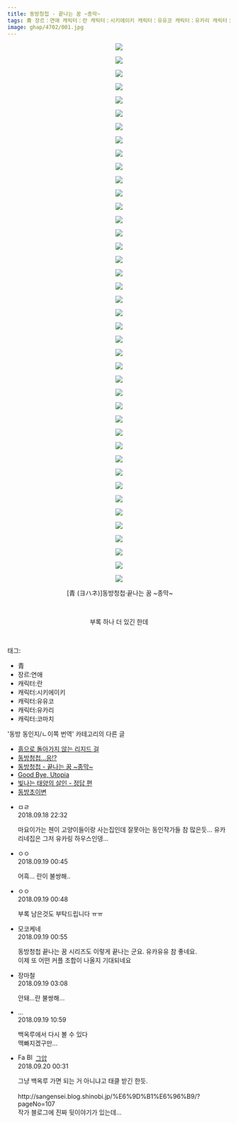 ```yaml
---
title: 동방청첩 - 끝나는 꿈 ~종막~
tags: 青 장르：연애 캐릭터：란 캐릭터：시키에이키 캐릭터：유유코 캐릭터：유카리 캐릭터：코마치 ヨハネ 동방_동인지／ㄴ이쪽_번역
image: ghap/4702/001.jpg
---
```

<div class="article">
<p style="text-align: center; clear: none; float: none;"><img src="{{ site.nasurl }}/ghap/4702/001.jpg"/></p>
<p style="text-align: center; clear: none; float: none;"><img src="{{ site.nasurl }}/ghap/4702/002.jpg"/></p>
<p style="text-align: center; clear: none; float: none;"><img src="{{ site.nasurl }}/ghap/4702/003.jpg"/></p>
<p style="text-align: center; clear: none; float: none;"><img src="{{ site.nasurl }}/ghap/4702/004.jpg"/></p>
<p style="text-align: center; clear: none; float: none;"><img src="{{ site.nasurl }}/ghap/4702/005.jpg"/></p>
<p style="text-align: center; clear: none; float: none;"><img src="{{ site.nasurl }}/ghap/4702/006.jpg"/></p>
<p style="text-align: center; clear: none; float: none;"><img src="{{ site.nasurl }}/ghap/4702/007.jpg"/></p>
<p style="text-align: center; clear: none; float: none;"><img src="{{ site.nasurl }}/ghap/4702/008.jpg"/></p>
<p style="text-align: center; clear: none; float: none;"><img src="{{ site.nasurl }}/ghap/4702/009.jpg"/></p>
<p style="text-align: center; clear: none; float: none;"><img src="{{ site.nasurl }}/ghap/4702/010.jpg"/></p>
<p style="text-align: center; clear: none; float: none;"><img src="{{ site.nasurl }}/ghap/4702/011.jpg"/></p>
<p style="text-align: center; clear: none; float: none;"><img src="{{ site.nasurl }}/ghap/4702/012.jpg"/></p>
<p style="text-align: center; clear: none; float: none;"><img src="{{ site.nasurl }}/ghap/4702/013.jpg"/></p>
<p style="text-align: center; clear: none; float: none;"><img src="{{ site.nasurl }}/ghap/4702/014.jpg"/></p>
<p style="text-align: center; clear: none; float: none;"><img src="{{ site.nasurl }}/ghap/4702/015.jpg"/></p>
<p style="text-align: center; clear: none; float: none;"><img src="{{ site.nasurl }}/ghap/4702/016.jpg"/></p>
<p style="text-align: center; clear: none; float: none;"><img src="{{ site.nasurl }}/ghap/4702/017.jpg"/></p>
<p style="text-align: center; clear: none; float: none;"><img src="{{ site.nasurl }}/ghap/4702/018.jpg"/></p>
<p style="text-align: center; clear: none; float: none;"><img src="{{ site.nasurl }}/ghap/4702/019.jpg"/></p>
<p style="text-align: center; clear: none; float: none;"><img src="{{ site.nasurl }}/ghap/4702/020.jpg"/></p>
<p style="text-align: center; clear: none; float: none;"><img src="{{ site.nasurl }}/ghap/4702/021.jpg"/></p>
<p style="text-align: center; clear: none; float: none;"><img src="{{ site.nasurl }}/ghap/4702/022.jpg"/></p>
<p style="text-align: center; clear: none; float: none;"><img src="{{ site.nasurl }}/ghap/4702/023.jpg"/></p>
<p style="text-align: center; clear: none; float: none;"><img src="{{ site.nasurl }}/ghap/4702/024.jpg"/></p>
<p style="text-align: center; clear: none; float: none;"><img src="{{ site.nasurl }}/ghap/4702/025.jpg"/></p>
<p style="text-align: center; clear: none; float: none;"><img src="{{ site.nasurl }}/ghap/4702/026.jpg"/></p>
<p style="text-align: center; clear: none; float: none;"><img src="{{ site.nasurl }}/ghap/4702/027.jpg"/></p>
<p style="text-align: center; clear: none; float: none;"><img src="{{ site.nasurl }}/ghap/4702/028.jpg"/></p>
<p style="text-align: center; clear: none; float: none;"><img src="{{ site.nasurl }}/ghap/4702/029.jpg"/></p>
<p style="text-align: center; clear: none; float: none;"><img src="{{ site.nasurl }}/ghap/4702/030.jpg"/></p>
<p style="text-align: center; clear: none; float: none;"><img src="{{ site.nasurl }}/ghap/4702/031.jpg"/></p>
<p style="text-align: center; clear: none; float: none;"><img src="{{ site.nasurl }}/ghap/4702/032.jpg"/></p>
<p style="text-align: center; clear: none; float: none;"><img src="{{ site.nasurl }}/ghap/4702/033.jpg"/></p>
<p style="text-align: center; clear: none; float: none;"><img src="{{ site.nasurl }}/ghap/4702/034.jpg"/></p>
<p style="text-align: center; clear: none; float: none;"><img src="{{ site.nasurl }}/ghap/4702/035.jpg"/></p>
<p style="text-align: center; clear: none; float: none;"><img src="{{ site.nasurl }}/ghap/4702/036.jpg"/></p>
<p style="text-align: center; clear: none; float: none;"><img src="{{ site.nasurl }}/ghap/4702/037.jpg"/></p>
<p style="text-align: center; clear: none; float: none;"><img src="{{ site.nasurl }}/ghap/4702/038.jpg"/></p>
<p style="text-align: center; clear: none; float: none;"><img src="{{ site.nasurl }}/ghap/4702/039.jpg"/></p>
<p style="text-align: center; clear: none; float: none;"><img src="{{ site.nasurl }}/ghap/4702/040.jpg"/></p>
<p style="text-align: center; clear: none; float: none;"><img src="{{ site.nasurl }}/ghap/4702/041.jpg"/></p>
<p style="text-align: center; clear: none; float: none;"> [青 (ヨハネ)]동방청첩·끝나는 꿈 ~종막~</p>
<p style="text-align: center; clear: none; float: none;"><br/></p>
<p style="text-align: center; clear: none; float: none;">부록 하나 더 있긴 한데</p>
<p><br/></p>
</div><div class="tagTrail">
<p>태그: </p>
<ul>
<li>青</li>
<li>장르:연애</li>
<li>캐릭터:란</li>
<li>캐릭터:시키에이키</li>
<li>캐릭터:유유코</li>
<li>캐릭터:유카리</li>
<li>캐릭터:코마치</li>
</ul>
</div><div class="another">
<p>'동방 동인지/ㄴ이쪽 번역' 카테고리의 다른 글</p>
<ul>
<li><a href="/2018-09-20-ghap_4707">흙으로 돌아가지 않는 리지드 걸</a></li>
<li><a href="/2018-09-19-ghap_4705">동방청첩…응!?</a></li>
<li><a href="/2018-09-18-ghap_4702">동방청첩 - 끝나는 꿈 ~종막~</a></li>
<li><a href="/2018-09-04-ghap_4679">Good Bye, Utopia</a></li>
<li><a href="/2018-09-03-ghap_4659">빛나는 태양의 살인 - 정답 편</a></li>
<li><a href="/2018-09-02-ghap_4651">동방초이변</a></li>
</ul>
</div><div class="cb_module cb_fluid">
<div class="cb_wrt cb_profile">
<div class="comment">
<ul>
<li class="cb_thumb_off" id="comment15335352">
<div class="cb_comment_area">
<div class="cb_info_area">
<div class="cb_section">
<span class="cb_nick_name">ㅁㄹ</span>
</div>
<div class="cb_section">
<span class="cb_date">2018.09.18 22:32 </span>
</div>
</div>
<div class="cb_dsc_comment">
<p class="cb_dsc">
											마요이가는 첸이 고양이들이랑 사는집인데 잘못아는 동인작가들 참 많은듯... 유카리네집은 그저 유카링 하우스인뎅...
										</p>
</div>
</div></li>
<li class="cb_thumb_off" id="comment15335407">
<div class="cb_comment_area">
<div class="cb_info_area">
<div class="cb_section">
<span class="cb_nick_name">ㅇㅇ</span>
</div>
<div class="cb_section">
<span class="cb_date">2018.09.19 00:45 </span>
</div>
</div>
<div class="cb_dsc_comment">
<p class="cb_dsc">
											어흑... 란이 불쌍해..<br/>
</p>
</div>
</div></li>
<li class="cb_thumb_off" id="comment15335410">
<div class="cb_comment_area">
<div class="cb_info_area">
<div class="cb_section">
<span class="cb_nick_name">ㅇㅇ</span>
</div>
<div class="cb_section">
<span class="cb_date">2018.09.19 00:48 </span>
</div>
</div>
<div class="cb_dsc_comment">
<p class="cb_dsc">
											부록 남은것도 부탁드립니다 ㅠㅠ<br/>
</p>
</div>
</div></li>
<li class="cb_thumb_off" id="comment15335414">
<div class="cb_comment_area">
<div class="cb_info_area">
<div class="cb_section">
<span class="cb_nick_name">모코케네</span>
</div>
<div class="cb_section">
<span class="cb_date">2018.09.19 00:55 </span>
</div>
</div>
<div class="cb_dsc_comment">
<p class="cb_dsc">
											동방청첩 끝나는 꿈 시리즈도 이렇게 끝나는 군요. 유카유유 참 좋네요.<br/>
이제 또 어떤 커플 조합이 나올지 기대되네요
										</p>
</div>
</div></li>
<li class="cb_thumb_off" id="comment15335465">
<div class="cb_comment_area">
<div class="cb_info_area">
<div class="cb_section">
<span class="cb_nick_name">장마철</span>
</div>
<div class="cb_section">
<span class="cb_date">2018.09.19 03:08 </span>
</div>
</div>
<div class="cb_dsc_comment">
<p class="cb_dsc">
											안돼...란 불쌍해...
										</p>
</div>
</div></li>
<li class="cb_thumb_off" id="comment15335642">
<div class="cb_comment_area">
<div class="cb_info_area">
<div class="cb_section">
<span class="cb_nick_name">...</span>
</div>
<div class="cb_section">
<span class="cb_date">2018.09.19 10:59 </span>
</div>
</div>
<div class="cb_dsc_comment">
<p class="cb_dsc">
											백옥루에서 다시 볼 수 있다<br/>
맥빠지겠구만...
										</p>
</div>
</div></li>
<li class="cb_thumb_off" id="comment15336119">
<div class="cb_comment_area">
<div class="cb_info_area">
<div class="cb_section">
<span class="cb_nick_name"><img alt="Favicon of https://ghaptouhou.tistory.com" height="16" onerror="this.onerror=null;this.parentNode.removeChild(this)" src="https://ghaptouhou.tistory.com/favicon.ico" width="16"/> <img alt="BlogIcon" height="16" onerror="this.parentNode.removeChild(this)" src="https://ghaptouhou.tistory.com/index.gif" width="16"/> <a href="https://ghaptouhou.tistory.com" onclick="return openLinkInNewWindow(this)"> 그압</a><span class="tistoryProfileLayerTrigger" onclick='TistoryProfile.show(event, this, {"title":"\uc800\uae30 \uc774\uac70 \ub098\uc911\uc5d0 \uc218\uc815 \uac00\ub2a5\ud558\ub098\uc694","url":"https:\/\/ghap.tistory.com","nickname":"\uadf8\uc555","items":[]}); return false;'></span></span>
</div>
<div class="cb_section">
<span class="cb_date">2018.09.20 00:31 </span>
</div>
</div>
<div class="cb_dsc_comment">
<p class="cb_dsc">
											그냥 백옥루 가면 되는 거 아니냐고 태클 받긴 한듯.<br/>
<br/>
http://sangensei.blog.shinobi.jp/%E6%9D%B1%E6%96%B9/?pageNo=107<br/>
작가 블로그에 진짜 뒷이야기가 있는데...<br/>
</p>
</div>
</div></li>
</ul>
</div>
</div><!-- commentList close -->
</div>